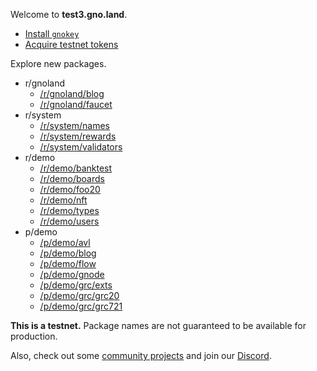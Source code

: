 Welcome to **test3.gno.land**.

 * [Install `gnokey`](https://github.com/steve-care-software/gno/)
 * [Acquire testnet tokens](/faucet)

Explore new packages.

* r/gnoland
  * [/r/gnoland/blog](/r/gnoland/blog)
  * [/r/gnoland/faucet](/r/gnoland/faucet)
* r/system
  * [/r/system/names](/r/system/names)
  * [/r/system/rewards](/r/system/rewards)
  * [/r/system/validators](/r/system/validators)
* r/demo
  * [/r/demo/banktest](/r/demo/banktest)
  * [/r/demo/boards](/r/demo/boards)
  * [/r/demo/foo20](/r/demo/foo20)
  * [/r/demo/nft](/r/demo/nft)
  * [/r/demo/types](/r/demo/types)
  * [/r/demo/users](/r/demo/users)
* p/demo
  * [/p/demo/avl](/p/demo/avl)
  * [/p/demo/blog](/p/demo/blog)
  * [/p/demo/flow](/p/demo/flow)
  * [/p/demo/gnode](/p/demo/gnode)
  * [/p/demo/grc/exts](/p/demo/grc/exts)
  * [/p/demo/grc/grc20](/p/demo/grc/grc20)
  * [/p/demo/grc/grc721](/p/demo/grc/grc721)

**This is a testnet.**
Package names are not guaranteed to be available for production.

Also, check out some [community projects](https://github.com/gnolang/awesome-gno)
and join our [Discord](https://discord.gg/tF2X8M6cVj).
